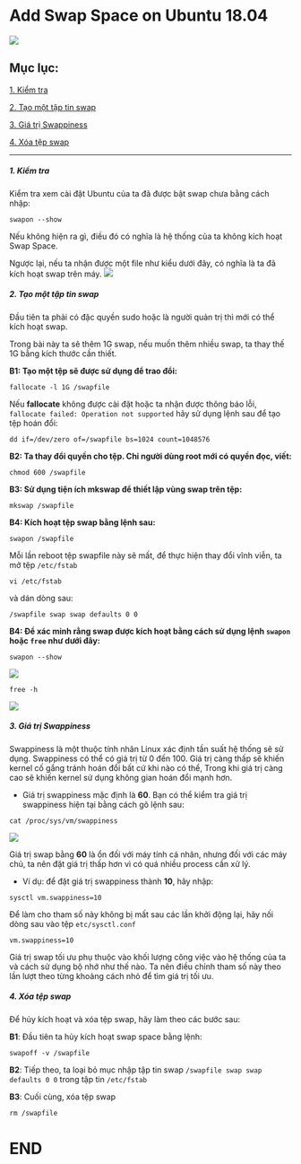 # Add Swap Space on Ubuntu 18.04
![](http://mundo.openit.com.bo/wp-content/uploads/2019/04/swapp.png)

## Mục lục:

[1. Kiểm tra](#1)

[2. Tạo một tập tin swap](#2)

[3. Giá trị Swappiness](#3)

[4. Xóa tệp swap](#4)

-----------------

##### <a name="1"> 1. Kiểm tra </a>
Kiểm tra xem cài đặt Ubuntu của ta đã được bật swap chưa bằng cách nhập:
```
swapon --show
```
Nếu không hiện ra gì, điều đó có nghĩa là hệ thống của ta không kích hoạt Swap Space.

Ngược lại, nếu ta nhận được một file như kiểu dưới đây, có nghĩa là ta đã kích hoạt swap trên máy.
![](https://scontent.fhan5-7.fna.fbcdn.net/v/t1.15752-9/66282232_459698367923162_533757769380003840_n.png?_nc_cat=103&_nc_oc=AQkjDyudIwEJ-HUR7qxuapXMdthwPLvYlyJMV9Wo9__QGbcMJSzRSibai_Sg_ugWiCY&_nc_ht=scontent.fhan5-7.fna&oh=4dd3b9794115c5afc2a7cc8e92737e8e&oe=5DC3E15C)

##### <a name="2"> 2. Tạo một tập tin swap </a>
Đầu tiên ta phải có đặc quyền sudo hoặc là người quản trị thì mới có thể kích hoạt swap.

Trong bài này ta sẽ thêm 1G swap, nếu muốn thêm nhiều swap, ta thay thế 1G bằng kích thước cần thiết.

**B1: Tạo một tệp sẽ được sử dụng để trao đổi:**
```
fallocate -l 1G /swapfile
```
Nếu **fallocate** không được cài đặt hoặc ta nhận được thông báo lỗi, ``fallocate failed: Operation not supported`` hãy sử dụng lệnh sau để tạo tệp hoán đổi:
```
dd if=/dev/zero of=/swapfile bs=1024 count=1048576
```

**B2: Ta thay đổi quyền cho tệp. Chỉ người dùng root mới có quyền đọc, viết:**
```
chmod 600 /swapfile
```

**B3: Sử dụng tiện ích mkswap để thiết lập vùng swap trên tệp:**
```
mkswap /swapfile
```

**B4: Kích hoạt tệp swap bằng lệnh sau:**
```
swapon /swapfile
```
Mỗi lần reboot tệp swapfile này sẽ mất, để thực hiện thay đổi vĩnh viễn, ta mở tệp ``/etc/fstab``
```
vi /etc/fstab
```
và dán dòng sau:
```
/swapfile swap swap defaults 0 0
```

**B4: Để xác minh rằng swap được kích hoạt bằng cách sử dụng lệnh ``swapon`` hoặc ``free`` như dưới đây:**
```
swapon --show
```
![](https://scontent.fhan5-2.fna.fbcdn.net/v/t1.15752-9/66228271_934306270252924_22738540412534784_n.png?_nc_cat=102&_nc_oc=AQkt0lFFB7yIDlkq5QRAeSkqCusYltQzUKwKJ33uEL-jTtWk0dM1-afSSHPsIijLZ7M&_nc_ht=scontent.fhan5-2.fna&oh=1fc054eb6bd790c34704e2af067d6e2f&oe=5DBE49C7)

```
free -h
```
![](https://scontent.fhan5-7.fna.fbcdn.net/v/t1.15752-9/66357423_670378436720318_5280276138512351232_n.png?_nc_cat=103&_nc_oc=AQm7Y1tNWs6uV4PPFRPGL_8ZMwawW1OQtMlTQbDSA9S9D7kx0qSgSS8IRKgF2Mjbxrc&_nc_ht=scontent.fhan5-7.fna&oh=7b3650ac48f6299a946f965a77d5fa0c&oe=5D7B3405)

##### <a name="3"> 3. Giá trị Swappiness </a>
Swappiness là một thuộc tính nhân Linux xác định tần suất hệ thống sẽ sử dụng. Swappiness có thể có giá trị từ 0 đến 100. Giá trị càng thấp sẽ khiến kernel cố gắng tránh hoán đổi bất cứ khi nào có thể, Trong khi giá trị càng cao sẽ khiến kernel sử dụng không gian hoán đổi mạnh hơn.

- Giá trị swappiness mặc định là **60**. Bạn có thể kiểm tra giá trị swappiness hiện tại bằng cách gõ lệnh sau:
```
cat /proc/sys/vm/swappiness
```
![](https://scontent.fhan5-1.fna.fbcdn.net/v/t1.15752-9/66339602_935516576787383_5549389744078585856_n.png?_nc_cat=109&_nc_oc=AQlkEliyCp2A8Qczr-8PaTy46IrCNrKARPe8-UnGMEzKUYttzeoxTaooGQZYBxPV-fc&_nc_ht=scontent.fhan5-1.fna&oh=59892a570d7b6e231e353cf1e8ad48cf&oe=5DBE8D6D)

Giá trị swap bằng **60** là ổn đối với máy tính cá nhân, nhưng đối với các máy chủ, ta nên đặt giá trị thấp hơn vì có quá nhiều process cần xử lý.

- Ví dụ: để đặt giá trị swappiness thành **10**, hãy nhập:
```
sysctl vm.swappiness=10
```

Để làm cho tham số này không bị mất sau các lần khởi động lại, hãy nối dòng sau vào tệp ``etc/sysctl.conf``
```
vm.swappiness=10
```

Giá trị swap tối ưu phụ thuộc vào khối lượng công việc vào hệ thống của ta và cách sử dụng bộ nhớ như thế nào. Ta nên điều chỉnh tham số này theo lần lượt theo từng khoảng cách nhỏ để tìm giá trị tối ưu.

##### <a name="4"> 4. Xóa tệp swap </a>
Để hủy kích hoạt và xóa tệp swap, hãy làm theo các bước sau:

**B1**: Đầu tiên ta hủy kích hoạt swap space bằng lệnh:
```
swapoff -v /swapfile
```

**B2**: Tiếp theo, ta loại bỏ mục nhập tập tin swap ``/swapfile swap swap defaults 0 0``
trong tập tin  ``/etc/fstab``

**B3**: Cuối cùng, xóa tệp swap
```
rm /swapfile
```

# END
